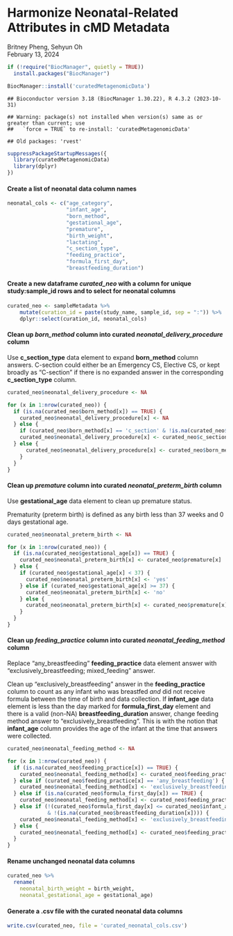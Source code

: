 Harmonize Neonatal-Related Attributes in cMD Metadata
================
Britney Pheng, Sehyun Oh <br>
February 13, 2024

``` r
if (!require("BiocManager", quietly = TRUE))
  install.packages("BiocManager")

BiocManager::install('curatedMetagenomicData')
```

    ## Bioconductor version 3.18 (BiocManager 1.30.22), R 4.3.2 (2023-10-31)

    ## Warning: package(s) not installed when version(s) same as or greater than current; use
    ##   `force = TRUE` to re-install: 'curatedMetagenomicData'

    ## Old packages: 'rvest'

``` r
suppressPackageStartupMessages({
  library(curatedMetagenomicData)
  library(dplyr)
})
```

#### Create a list of neonatal data column names

``` r
neonatal_cols <- c("age_category",
                   "infant_age",
                   "born_method", 
                   "gestational_age",
                   "premature",
                   "birth_weight",
                   "lactating",
                   "c_section_type",
                   "feeding_practice",
                   "formula_first_day",
                   "breastfeeding_duration")
```

#### Create a new dataframe *curated_neo* with a column for unique study:sample_id rows and to select for neonatal columns

``` r
curated_neo <- sampleMetadata %>%
    mutate(curation_id = paste(study_name, sample_id, sep = ":")) %>%
    dplyr::select(curation_id, neonatal_cols)
```

#### Clean up *born_method* column into curated *neonatal_delivery_procedure* column

Use **c_section_type** data element to expand **born_method** column
answers. C-section could either be an Emergency CS, Elective CS, or kept
broadly as “C-section” if there is no expanded answer in the
corresponding **c_section_type** column.

``` r
curated_neo$neonatal_delivery_procedure <- NA

for (x in 1:nrow(curated_neo)) {
  if (is.na(curated_neo$born_method[x]) == TRUE) {
    curated_neo$neonatal_delivery_procedure[x] <- NA
  } else {
    if (curated_neo$born_method[x] == 'c_section' & !is.na(curated_neo$c_section_type[x])) {
    curated_neo$neonatal_delivery_procedure[x] <- curated_neo$c_section_type[x]
  } else {
      curated_neo$neonatal_delivery_procedure[x] <- curated_neo$born_method[x]
    }
  }
}
```

#### Clean up *premature* column into curated *neonatal_preterm_birth* column

Use **gestational_age** data element to clean up premature status.

Prematurity (preterm birth) is defined as any birth less than 37 weeks
and 0 days gestational age.

``` r
curated_neo$neonatal_preterm_birth <- NA

for (x in 1:nrow(curated_neo)) {
  if (is.na(curated_neo$gestational_age[x]) == TRUE) {
    curated_neo$neonatal_preterm_birth[x] <- curated_neo$premature[x]
  } else {
    if (curated_neo$gestational_age[x] < 37) {
      curated_neo$neonatal_preterm_birth[x] <- 'yes'
    } else if (curated_neo$gestational_age[x] >= 37) {
      curated_neo$neonatal_preterm_birth[x] <- 'no'
    } else {
      curated_neo$neonatal_preterm_birth[x] <- curated_neo$premature[x]
    }
  }
}
```

#### Clean up *feeding_practice* column into curated *neonatal_feeding_method* column

Replace “any_breastfeeding” **feeding_practice** data element answer
with “exclusively_breastfeeding; mixed_feeding” answer.

Clean up “exclusively_breastfeeding” answer in the **feeding_practice**
column to count as any infant who was breastfed *and* did not receive
formula between the time of birth and data collection. If **infant_age**
data element is less than the day marked for **formula_first_day**
element and there is a valid (non-NA) **breastfeeding_duration** answer,
change feeding method answer to “exclusively_breastfeeding”. This is
with the notion that **infant_age** column provides the age of the
infant at the time that answers were collected.

``` r
curated_neo$neonatal_feeding_method <- NA

for (x in 1:nrow(curated_neo)) {
  if (is.na(curated_neo$feeding_practice[x]) == TRUE) {
    curated_neo$neonatal_feeding_method[x] <- curated_neo$feeding_practice[x]
  } else if (curated_neo$feeding_practice[x] == 'any_breastfeeding') {
    curated_neo$neonatal_feeding_method[x] <- 'exclusively_breastfeeding; mixed_feeding'
  } else if (is.na(curated_neo$formula_first_day[x]) == TRUE) {
    curated_neo$neonatal_feeding_method[x] <- curated_neo$feeding_practice[x]
  } else if (!(curated_neo$formula_first_day[x] <= curated_neo$infant_age[x]) 
             & !(is.na(curated_neo$breastfeeding_duration[x]))) {
    curated_neo$neonatal_feeding_method[x] <- 'exclusively_breastfeeding'
  } else {
    curated_neo$neonatal_feeding_method[x] <- curated_neo$feeding_practice[x]
  }
}
```

#### Rename unchanged neonatal data columns

``` r
curated_neo %>% 
  rename(
    neonatal_birth_weight = birth_weight,
    neonatal_gestational_age = gestational_age)
```

#### Generate a .csv file with the curated neonatal data columns

``` r
write.csv(curated_neo, file = 'curated_neonatal_cols.csv')
```
